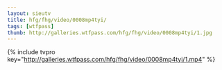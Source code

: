 ```yaml
--- 
layout: sieutv
title: hfg/fhg/video/0008mp4tyi/
tags: [wtfpass]
thumb: http://galleries.wtfpass.com/hfg/fhg/video/0008mp4tyi/1.jpg
---
```

{% include tvpro key="http://galleries.wtfpass.com/hfg/fhg/video/0008mp4tyi/1.mp4" %} 
